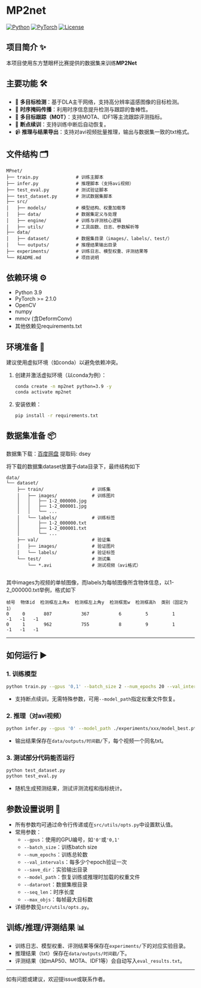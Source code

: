 # MP2net 

[![Python](https://img.shields.io/badge/python-3.9+-blue?logo=python)](https://www.python.org/)
[![PyTorch](https://img.shields.io/badge/PyTorch-2.1+-ee4c2c?logo=pytorch)](https://pytorch.org/)
[![License](https://img.shields.io/badge/license-MIT-green)](./LICENSE)

## 项目简介 ✨

本项目使用东方慧眼杯比赛提供的数据集来训练**MP2Net**

## 主要功能 🛠️
- 🎯 **多目标检测**：基于DLA主干网络，支持高分辨率遥感图像的目标检测。
- 🔄 **时序掩码传播**：利用时序信息提升检测与跟踪的鲁棒性。
- 🏃 **多目标跟踪（MOT）**：支持MOTA、IDF1等主流跟踪评测指标。
- 💾 **断点续训**：支持训练中断后自动恢复。
- 📹 **推理与结果导出**：支持对avi视频批量推理，输出与数据集一致的txt格式。

## 文件结构 🗂️
```
MPnet/
├── train.py              # 训练主脚本
├── infer.py              # 推理脚本（支持avi视频）
├── test_eval.py          # 测试验证脚本
├── test_dataset.py       # 测试数据集脚本
├── src/
│   ├── models/           # 模型结构、权重加载等
│   ├── data/             # 数据集定义与处理
│   ├── engine/           # 训练与评测核心逻辑
│   ├── utils/            # 工具函数、日志、参数解析等
├── data/
│   ├── dataset/          # 数据集目录（images/、labels/、test/）
│   └── outputs/          # 推理结果输出目录
├── experiments/          # 训练日志、模型权重、评测结果等
└── README.md             # 项目说明
```

## 依赖环境 ⚙️
- Python 3.9
- PyTorch >= 2.1.0
- OpenCV
- numpy
- mmcv (含DeformConv)
- 其他依赖见requirements.txt

## 环境准备 🧰

建议使用虚拟环境（如conda）以避免依赖冲突。

1. 创建并激活虚拟环境（以conda为例）：
   ```bash
   conda create -n mp2net python=3.9 -y
   conda activate mp2net
   ```
2. 安装依赖：
   ```bash
   pip install -r requirements.txt
   ```

## 数据集准备 📦

数据集下载：[百度网盘](https://pan.baidu.com/s/10MHXqTr2JlVwrSi3LDcvIw?pwd=dsey) 提取码: dsey

将下载的数据集dataset放置于data目录下，最终结构如下
```
data/
└── dataset/
    ├── train/                  # 训练集
    │   ├── images/             # 训练图片
    │   │   ├── 1-2_000000.jpg
    │   │   ├── 1-2_000001.jpg
    │   │   └── ... 
    │   └── labels/             # 训练标签
    │       ├── 1-2_000000.txt
    │       ├── 1-2_000001.txt
    │       └── ...
    ├── val/                    # 验证集
    │   ├── images/             # 验证图片
    │   └── labels/             # 验证标签
    └── test/                   # 测试集
        └── *.avi               # 测试视频（avi格式）
  
```
其中images为视频的单帧图像，而labels为每帧图像所含物体信息，以1-2_000000.txt举例，格式如下
```
帧号  物体id  检测框左上角x  检测框左上角y  检测框宽w  检测框高h  类别（固定为1）  
0     0       807           367           6         5         1         -1   -1   -1
0     1       962           755           8         9         1         -1   -1   -1
```



---

## 如何运行 ▶️

### 1. 训练模型
```bash
python train.py --gpus '0,1' --batch_size 2 --num_epochs 20 --val_intervals 2 
```
- 支持断点续训，无需特殊参数，可用`--model_path`指定权重文件恢复。

### 2. 推理（对avi视频）
```bash
python infer.py --gpus '0' --model_path ./experiments/xxx/model_best.pth --dataroot ./data/dataset
```
- 输出结果保存在`data/outputs/时间戳/`下，每个视频一个同名txt。

### 3. 测试部分代码能否运行
```bash
python test_dataset.py
python test_eval.py 
```
- 随机生成预测结果，测试评测流程和指标统计。

## 参数设置说明 📝
- 所有参数均可通过命令行传递或在`src/utils/opts.py`中设置默认值。
- 常用参数：
  - `--gpus`：使用的GPU编号，如`'0'`或`'0,1'`
  - `--batch_size`：训练batch size
  - `--num_epochs`：训练总轮数
  - `--val_intervals`：每多少个epoch验证一次
  - `--save_dir`：实验输出目录
  - `--model_path`：恢复训练或推理时加载的权重文件
  - `--dataroot`：数据集根目录
  - `--seq_len`：时序长度
  - `--max_objs`：每帧最大目标数
- 详细参数见`src/utils/opts.py`。

## 训练/推理/评测结果 📊
- 训练日志、模型权重、评测结果等保存在`experiments/`下的对应实验目录。
- 推理结果（txt）保存在`data/outputs/时间戳/`下。
- 评测结果（如mAP50、MOTA、IDF1等）会自动写入`eval_results.txt`。

---

如有问题或建议，欢迎提issue或联系作者。
